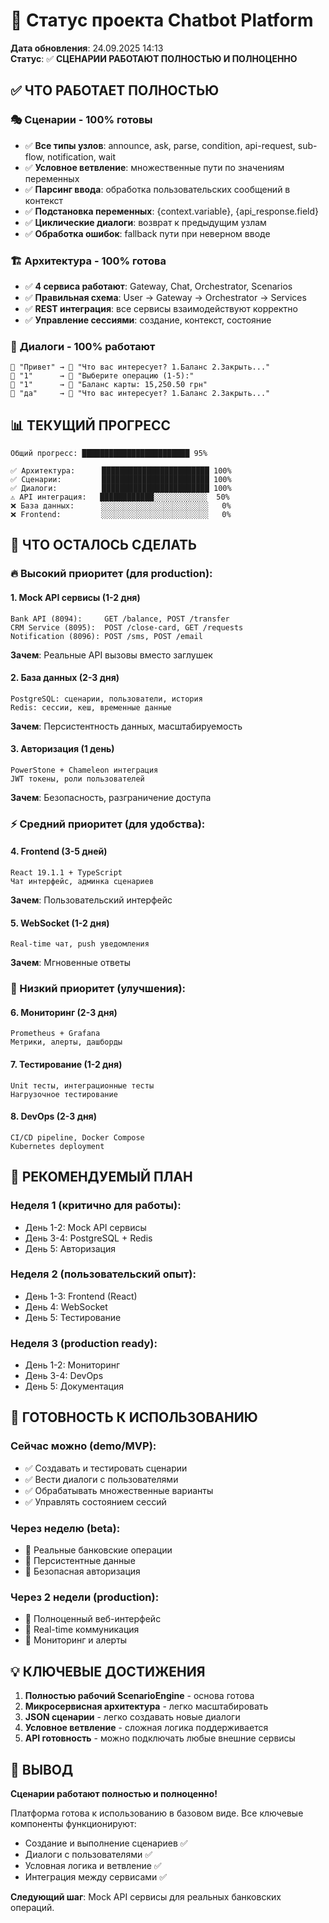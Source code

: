 # 🎯 Статус проекта Chatbot Platform

**Дата обновления**: 24.09.2025 14:13  
**Статус**: ✅ **СЦЕНАРИИ РАБОТАЮТ ПОЛНОСТЬЮ И ПОЛНОЦЕННО**

## ✅ ЧТО РАБОТАЕТ ПОЛНОСТЬЮ

### 🎭 **Сценарии - 100% готовы**
- ✅ **Все типы узлов**: announce, ask, parse, condition, api-request, sub-flow, notification, wait
- ✅ **Условное ветвление**: множественные пути по значениям переменных
- ✅ **Парсинг ввода**: обработка пользовательских сообщений в контекст
- ✅ **Подстановка переменных**: {context.variable}, {api_response.field}
- ✅ **Циклические диалоги**: возврат к предыдущим узлам
- ✅ **Обработка ошибок**: fallback пути при неверном вводе

### 🏗️ **Архитектура - 100% готова**
- ✅ **4 сервиса работают**: Gateway, Chat, Orchestrator, Scenarios
- ✅ **Правильная схема**: User → Gateway → Orchestrator → Services
- ✅ **REST интеграция**: все сервисы взаимодействуют корректно
- ✅ **Управление сессиями**: создание, контекст, состояние

### 💬 **Диалоги - 100% работают**
```
👤 "Привет" → 🤖 "Что вас интересует? 1.Баланс 2.Закрыть..."
👤 "1"      → 🤖 "Выберите операцию (1-5):"
👤 "1"      → 🤖 "Баланс карты: 15,250.50 грн"
👤 "да"     → 🤖 "Что вас интересует? 1.Баланс 2.Закрыть..."
```

## 📊 ТЕКУЩИЙ ПРОГРЕСС

```
Общий прогресс: ████████████████████████ 95%

✅ Архитектура:      ████████████████████████ 100%
✅ Сценарии:         ████████████████████████ 100%  
✅ Диалоги:          ████████████████████████ 100%
⚠️ API интеграция:   ████████████░░░░░░░░░░░░  50%
❌ База данных:      ░░░░░░░░░░░░░░░░░░░░░░░░   0%
❌ Frontend:         ░░░░░░░░░░░░░░░░░░░░░░░░   0%
```

## 🔧 ЧТО ОСТАЛОСЬ СДЕЛАТЬ

### **🔥 Высокий приоритет** (для production):

#### 1. **Mock API сервисы** (1-2 дня)
```
Bank API (8094):     GET /balance, POST /transfer
CRM Service (8095):  POST /close-card, GET /requests  
Notification (8096): POST /sms, POST /email
```
**Зачем**: Реальные API вызовы вместо заглушек

#### 2. **База данных** (2-3 дня)
```
PostgreSQL: сценарии, пользователи, история
Redis: сессии, кеш, временные данные
```
**Зачем**: Персистентность данных, масштабируемость

#### 3. **Авторизация** (1 день)
```
PowerStone + Chameleon интеграция
JWT токены, роли пользователей
```
**Зачем**: Безопасность, разграничение доступа

### **⚡ Средний приоритет** (для удобства):

#### 4. **Frontend** (3-5 дней)
```
React 19.1.1 + TypeScript
Чат интерфейс, админка сценариев
```
**Зачем**: Пользовательский интерфейс

#### 5. **WebSocket** (1-2 дня)
```
Real-time чат, push уведомления
```
**Зачем**: Мгновенные ответы

### **📅 Низкий приоритет** (улучшения):

#### 6. **Мониторинг** (2-3 дня)
```
Prometheus + Grafana
Метрики, алерты, дашборды
```

#### 7. **Тестирование** (1-2 дня)
```
Unit тесты, интеграционные тесты
Нагрузочное тестирование
```

#### 8. **DevOps** (2-3 дня)
```
CI/CD pipeline, Docker Compose
Kubernetes deployment
```

## 🎯 РЕКОМЕНДУЕМЫЙ ПЛАН

### **Неделя 1** (критично для работы):
- День 1-2: Mock API сервисы
- День 3-4: PostgreSQL + Redis  
- День 5: Авторизация

### **Неделя 2** (пользовательский опыт):
- День 1-3: Frontend (React)
- День 4: WebSocket
- День 5: Тестирование

### **Неделя 3** (production ready):
- День 1-2: Мониторинг
- День 3-4: DevOps
- День 5: Документация

## 🚀 ГОТОВНОСТЬ К ИСПОЛЬЗОВАНИЮ

### **Сейчас можно** (demo/MVP):
- ✅ Создавать и тестировать сценарии
- ✅ Вести диалоги с пользователями  
- ✅ Обрабатывать множественные варианты
- ✅ Управлять состоянием сессий

### **Через неделю** (beta):
- 🔄 Реальные банковские операции
- 🔄 Персистентные данные
- 🔄 Безопасная авторизация

### **Через 2 недели** (production):
- 🔄 Полноценный веб-интерфейс
- 🔄 Real-time коммуникация
- 🔄 Мониторинг и алерты

## 💡 КЛЮЧЕВЫЕ ДОСТИЖЕНИЯ

1. **Полностью рабочий ScenarioEngine** - основа готова
2. **Микросервисная архитектура** - легко масштабировать
3. **JSON сценарии** - легко создавать новые диалоги
4. **Условное ветвление** - сложная логика поддерживается
5. **API готовность** - можно подключать любые внешние сервисы

## 🎉 ВЫВОД

**Сценарии работают полностью и полноценно!** 

Платформа готова к использованию в базовом виде. Все ключевые компоненты функционируют:
- Создание и выполнение сценариев ✅
- Диалоги с пользователями ✅  
- Условная логика и ветвление ✅
- Интеграция между сервисами ✅

**Следующий шаг**: Mock API сервисы для реальных банковских операций.
